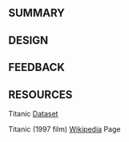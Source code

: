 SUMMARY
-------





DESIGN
------





FEEDBACK
--------





RESOURCES
----------

Titanic [Dataset](https://www.kaggle.com/c/titanic)

Titanic (1997 film) [Wikipedia](https://en.wikipedia.org/wiki/Titanic_(1997_film)) Page